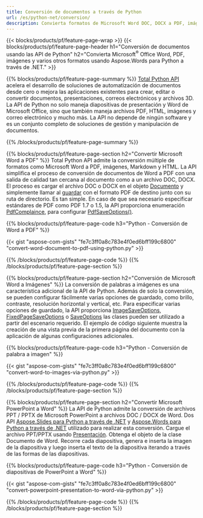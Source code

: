 ```yaml
---
title: Conversión de documentos a través de Python 
url: /es/python-net/conversion/
description: Convierta formatos de Microsoft Word DOC, DOCX a PDF, imágenes y más, así como diapositivas de presentación, mensajes de correo electrónico e imágenes en 3D con solo unas pocas líneas de código Python.
---
```


{{< blocks/products/pf/feature-page-wrap >}}
{{< blocks/products/pf/feature-page-header h1="Conversión de documentos usando las API de Python" h2="Convierta Microsoft<sup>&reg;</sup> Office Word, PDF, imágenes y varios otros formatos usando Aspose.Words para Python a través de .NET." >}}

{{% blocks/products/pf/feature-page-summary %}}
[Total Python API](https://products.aspose.com/total/python-net/) acelera el desarrollo de soluciones de automatización de documentos desde cero o mejora las aplicaciones existentes para crear, editar o convertir documentos, presentaciones, correos electrónicos y archivos 3D. La API de Python no solo maneja diapositivas de presentación y Word de Microsoft Office, sino que también maneja archivos PDF, HTML, imágenes y correo electrónico y mucho más. La API no depende de ningún software y es un conjunto completo de soluciones de gestión y manipulación de documentos.

{{% /blocks/products/pf/feature-page-summary  %}}

{{% blocks/products/pf/feature-page-section  h2="Convertir Microsoft Word a PDF" %}}
Total Python API admite la conversión múltiple de formatos como Microsoft Word a PDF, imágenes, Markdown y HTML. La API simplifica el proceso de conversión de documentos de Word a PDF con una salida de calidad tan cercana al documento como a un archivo DOC, DOCX. El proceso es cargar el archivo DOC o DOCX en el objeto [Documento](https://reference.aspose.com/words/python-net/aspose.words/document/) y simplemente llamar al [guardar](https://reference.aspose.com/words/python-net/aspose.words/document/save/) con el formato PDF de destino junto con su ruta de directorio. Es tan simple. En caso de que sea necesario especificar estándares de PDF como PDF 1.7 o 1.5, la API proporciona enumeración [PdfComplaince](https://reference.aspose.com/words/python-net/aspose.words.saving/pdfcompliance/), para configurar [PdfSaveOptions()](https://reference.aspose.com/words/python-net/aspose.words.saving/pdfsaveoptions/). 

{{% blocks/products/pf/feature-page-code h3="Python - Conversión de Word a PDF" %}}

{{< gist "aspose-com-gists" "fe7c3ff0a8c783e4f0ed6bff199c6800" "convert-word-document-to-pdf-using-python.py" >}}

{{% /blocks/products/pf/feature-page-code  %}}
{{% /blocks/products/pf/feature-page-section %}}

{{% blocks/products/pf/feature-page-section  h2="Conversión de Microsoft Word a Imágenes" %}}
La conversión de palabras a imágenes es una característica adicional de la API de Python. Además de solo la conversión, se pueden configurar fácilmente varias opciones de guardado, como brillo, contraste, resolución horizontal y vertical, etc. Para especificar varias opciones de guardado, la API proporciona [ImageSaveOptions](https://reference.aspose.com/words/python-net/aspose.words.saving/imagesaveoptions/), [FixedPageSaveOptions](https://reference.aspose.com/words/python-net/aspose.words.saving/fixedpagesaveoptions/) o [SaveOptions](https://reference.aspose.com/words/python-net/aspose.words.saving/saveoptions/) las clases pueden ser utilizado a partir del escenario requerido. El ejemplo de código siguiente muestra la creación de una vista previa de la primera página del documento con la aplicación de algunas configuraciones adicionales.

{{% blocks/products/pf/feature-page-code h3="Python - Conversión de palabra a imagen" %}}

{{< gist "aspose-com-gists" "fe7c3ff0a8c783e4f0ed6bff199c6800" "convert-word-to-images-via-python.py" >}}

{{% /blocks/products/pf/feature-page-code  %}}
{{% /blocks/products/pf/feature-page-section %}}

{{% blocks/products/pf/feature-page-section  h2="Convertir Microsoft PowerPoint a Word" %}}
La API de Python admite la conversión de archivos PPT / PPTX de Microsoft PowerPoint a archivos DOC / DOCX de Word. Dos API [Aspose.Slides para Python a través de .NET](https://products.aspose.com/slides/python-net/) y [Aspose.Words para Python a través de .NET](https://products.aspose.com/words/python-net/) utilizado para realizar esta conversión. Cargue el archivo PPT/PPTX usando [Presentación](https://reference.aspose.com/slides/python-net/aspose.slides/presentation/). Obtenga el objeto de la clase Documento de Word. Recorre cada diapositiva, genera e inserta la imagen de la diapositiva y luego inserta el texto de la diapositiva iterando a través de las formas de las diapositivas.

{{% blocks/products/pf/feature-page-code h3="Python - Conversión de diapositivas de PowerPoint a Word" %}}

{{< gist "aspose-com-gists" "fe7c3ff0a8c783e4f0ed6bff199c6800" "convert-powerpoint-presentation-to-word-via-python.py" >}}


{{% /blocks/products/pf/feature-page-code  %}}
{{% /blocks/products/pf/feature-page-section %}}